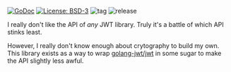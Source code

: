 [![GoDoc](https://godoc.org/github.com/henderjon/cookiebasedsessions?status.svg)](https://godoc.org/github.com/henderjon/cookiebasedsessions)
[![License: BSD-3](https://img.shields.io/badge/license-BSD--3-blue.svg)](https://img.shields.io/badge/license-BSD--3-blue.svg)
![tag](https://img.shields.io/github/tag/henderjon/cookiebasedsessions.svg)
![release](https://img.shields.io/github/release/henderjon/cookiebasedsessions.svg)

I really don't like the API of *any* JWT library. Truly it's a battle of which API stinks least.

However, I really don't know enough about crytography to build my own. This library exists as
a way to wrap [golang-jwt/jwt](https://github.com/golang-jwt/jwt) in some sugar to make the API
slightly less awful.
